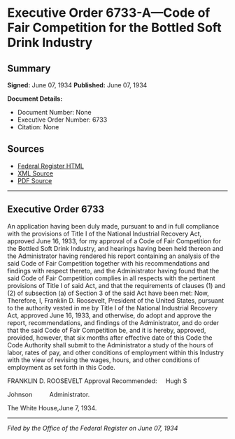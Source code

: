 # Executive Order 6733-A—Code of Fair Competition for the Bottled Soft Drink Industry

## Summary

**Signed:** June 07, 1934
**Published:** June 07, 1934

**Document Details:**
- Document Number: None
- Executive Order Number: 6733
- Citation: None

## Sources
- [Federal Register HTML](https://www.presidency.ucsb.edu/documents/executive-order-6733-code-fair-competition-for-the-bottled-soft-drink-industry)
- [XML Source](None)
- [PDF Source](None)

---

## Executive Order 6733

An application having been duly made, pursuant to and in full compliance with the provisions of Title I of the National Industrial Recovery Act, approved June 16, 1933, for my approval of a Code of Fair Competition for the Bottled Soft Drink Industry, and hearings having been held thereon and the Administrator having rendered his report containing an analysis of the said Code of Fair Competition together with his recommendations and findings with respect thereto, and the Administrator having found that the said Code of Fair Competition complies in all respects with the pertinent provisions of Title I of said Act, and that the requirements of clauses (1) and (2) of subsection (a) of Section 3 of the said Act have been met:
Now, Therefore, I, Franklin D. Roosevelt, President of the United States, pursuant to the authority vested in me by Title I of the National Industrial Recovery Act, approved June 16, 1933, and otherwise, do adopt and approve the report, recommendations, and findings of the Administrator, and do order that the said Code of Fair Competition be, and it is hereby, approved, provided, however, that six months after effective date of this Code the Code Authority shall submit to the Administrator a study of the hours of labor, rates of pay, and other conditions of employment within this Industry with the view of revising the wages, hours, and other conditions of employment as set forth in this Code.

FRANKLIN D. ROOSEVELT
Approval Recommended:     Hugh S 

Johnson          Administrator.

The White House,June 7, 1934.

---

*Filed by the Office of the Federal Register on June 07, 1934*
